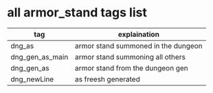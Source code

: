 # all armor_stand tags list
| tag | explaination |
|--|--|
| dng_as | armor stand summoned in the dungeon |
| dng_gen_as_main | armor stand summoning all others |
| dng_gen_as | armor stand from the dungeon gen |
| dng_newLine | as freesh generated |